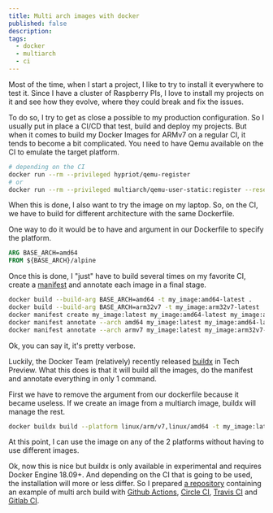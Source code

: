 ```yaml
---
title: Multi arch images with docker
published: false
description:
tags:
  - docker
  - multiarch
  - ci
---
```


Most of the time, when I start a project, I like to try to install it everywhere to test it. Since I have a cluster of Raspberry PIs, I love to install my projects on it and see how they evolve, where they could break and fix the issues.

To do so, I try to get as close a possible to my production configuration. So I usually put in place a CI/CD that test, build and deploy my projects. But when it comes to build my Docker Images for ARMv7 on a regular CI, it tends to become a bit complicated. You need to have Qemu available on the CI to emulate the target platform.

```bash
# depending on the CI
docker run --rm --privileged hypriot/qemu-register
# or
docker run --rm --privileged multiarch/qemu-user-static:register --reset
```

When this is done, I also want to try the image on my laptop. So, on the CI, we have to build for different architecture with the same Dockerfile.

One way to do it would be to have and argument in our Dockerfile to specify the platform.

```dockerfile
ARG BASE_ARCH=amd64
FROM ${BASE_ARCH}/alpine
```

Once this is done, I "just" have to build several times on my favorite CI, create a [manifest](https://docs.docker.com/engine/reference/commandline/manifest/) and annotate each image in a final stage.

```bash
docker build --build-arg BASE_ARCH=amd64 -t my_image:amd64-latest .
docker build --build-arg BASE_ARCH=arm32v7 -t my_image:arm32v7-latest .
docker manifest create my_image:latest my_image:amd64-latest my_image:arm32v7-latest
docker manifest annotate --arch amd64 my_image:latest my_image:amd64-latest
docker manifest annotate --arch armv7 my_image:latest my_image:arm32v7-latest
```

Ok, you can say it, it's pretty verbose.

Luckily, the Docker Team (relatively) recently released [buildx](https://github.com/docker/buildx) in Tech Preview. What this does is that it will build all the images, do the manifest and annotate everything in only 1 command.

First we have to remove the argument from our dockerfile because it became useless. If we create an image from a multiarch image, buildx will manage the rest.

```bash
docker buildx build --platform linux/arm/v7,linux/amd64 -t my_image:latest .
```

At this point, I can use the image on any of the 2 platforms without having to use different images.

Ok, now this is nice but buildx is only available in experimental and requires Docker Engine 18.09+. And depending on the CI that is going to be used, the installation will more or less differ. So I prepared [a repository](https://github.com/jdrouet/docker-on-ci/) containing an example of multi arch build with [Github Actions](https://github.com/features/actions), [Circle CI](https://circleci.com/), [Travis CI](https://travis-ci.org/) and [Gitlab CI](https://about.gitlab.com/product/continuous-integration/).
